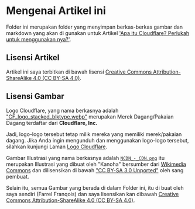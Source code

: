# Mengenai Artikel ini
Folder ini merupakan folder yang menyimpan berkas-berkas gambar dan markdown yang akan di gunakan untuk Artikel ['Apa itu Cloudflare? Perlukah untuk menggunakan nya?'](https://farrel.franqois.id/apa-itu-cloudflare-dan-perlukah/).

## Lisensi Artikel
Artikel ini saya terbitkan di bawah lisensi [Creative Commons Attribution-ShareAlike 4.0 (CC BY-SA 4.0)](https://creativecommons.org/licenses/by-sa/4.0/).

## Lisensi Gambar
Logo Cloudflare, yang nama berkasnya adalah ["CF_logo_stacked_blktype.webp"](CF_logo_stacked_blktype.webp) merupakan Merek Dagang/Pakaian Dagang terdaftar dari **Cloudflare, Inc.** 

Jadi, logo-logo tersebut tetap milik mereka yang memiliki merek/pakaian dagang. Jika Anda ingin mengunduh dan menggunakan logo-logo tersebut, silahkan kunjungi Laman [Logo Cloudflare](https://www.cloudflare.com/logo/).

Gambar Illustrasi yang nama berkasnya adalah [`NCDN_-_CDN.png`](NCDN_-_CDN.png) itu merupakan Illustrasi yang dibuat oleh "Kanoha" bersumber dari [Wikimedia Commons](https://commons.wikimedia.org/wiki/File:NCDN_-_CDN.png) dan dilisensikan di bawah ["CC BY-SA 3.0 Unported"](https://creativecommons.org/licenses/by-sa/3.0/deed.en) oleh sang pembuat.

Selain itu, semua Gambar yang berada di dalam Folder ini, itu di buat oleh saya sendiri (Farrel Franqois) dan saya lisensikan kan dibawah [Creative Commons Attribution-ShareAlike 4.0 (CC BY-SA 4.0)](https://creativecommons.org/licenses/by-sa/4.0/).
